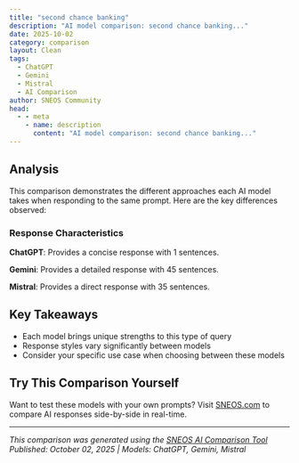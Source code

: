 ```yaml
---
title: "second chance banking"
description: "AI model comparison: second chance banking..."
date: 2025-10-02
category: comparison
layout: Clean
tags:
  - ChatGPT
  - Gemini
  - Mistral
  - AI Comparison
author: SNEOS Community
head:
  - - meta
    - name: description
      content: "AI model comparison: second chance banking..."
---
```


<ChatComparison
  title="second chance banking"
  prompt="second chance banking"
  :responses='{
    "ChatGPT": "Error calling OpenAI API.",
    "Gemini": "Okay, let\u0027s break down \u0022second chance banking.\u0022  It refers to banking services offered to individuals who have had trouble managing a traditional bank account in the past. This often includes people with a history of:\n\n*   **Overdrafts:** Frequently spending more money than was in their account.\n*   **Negative Balances:**  Having their account go into the negative for extended periods.\n*   **Unpaid Fees:**  Accumulating charges they couldn\u0027t or didn\u0027t pay.\n*   **Closed Accounts:**  Having their accounts involuntarily closed by the bank due to these issues.\n\n**Why Second Chance Banking Matters**\n\nHaving a bank account is crucial for financial stability and participation in modern society.  Without one, it\u0027s difficult to:\n\n*   **Receive Direct Deposit:**  Many employers and government agencies prefer or require direct deposit for payroll and benefits.\n*   **Pay Bills Easily:**  Paying bills online or setting up automatic payments is much easier with a bank account.\n*   **Build Credit:**  While a second chance account itself doesn\u0027t directly build credit, it\u0027s a stepping stone to accessing credit products like secured credit cards.\n*   **Avoid High Fees:**  Cashing checks and using prepaid cards often come with significant fees, which can quickly eat into your income.\n*   **Manage Finances:**  Tracking income and expenses is much simpler with a bank account.\n\n**Key Features of Second Chance Banking Accounts**\n\nThese accounts typically differ from traditional checking accounts in several ways:\n\n*   **Lower Account Limits:** They might have lower limits on how much money you can deposit or withdraw.\n*   **Higher Fees:**  Expect to pay higher monthly maintenance fees or per-transaction fees than you would with a standard account. This is to offset the perceived risk the bank is taking by serving customers with a history of banking issues.\n*   **Limited Services:** Some may not offer check-writing privileges initially.\n*   **Debit Card Restrictions:**  There could be restrictions on debit card purchases or ATM withdrawals.\n*   **Educational Resources:** Some institutions offer financial literacy programs to help customers improve their money management skills.\n*   **Graduation Path:**  The goal is often to \u0022graduate\u0022 to a traditional checking account after demonstrating responsible account management for a certain period (e.g., 6 months to a year).\n\n**Where to Find Second Chance Banking Options**\n\n*   **Local Banks and Credit Unions:**  These are often the best place to start.  Smaller institutions may be more willing to work with individuals who have had banking difficulties. Talk to a bank representative and explain your situation.\n*   **Online Banks:** Some online banks specialize in second chance banking or offer products designed for people with less-than-perfect banking history.\n*   **Check Cashing Stores:** Some check cashing stores offer prepaid debit cards that can function somewhat like a bank account. However, be very careful about the fees associated with these cards.\n*   **Look for Terms Like:**  \u0022Fresh Start Checking,\u0022 \u0022Opportunity Checking,\u0022 or \u0022Access Checking.\u0022\n\n**Things to Consider Before Opening a Second Chance Account**\n\n*   **Read the Fine Print:**  Understand all the fees associated with the account.  Pay close attention to monthly fees, overdraft fees, and transaction fees.\n*   **Avoid Overdrafts:**  Make it a priority to avoid overdrawing your account.  Sign up for low-balance alerts and track your spending carefully.\n*   **Budgeting:**  Develop a budget to help you manage your money and avoid overspending.\n*   **Improve Banking Habits:**  Use the account as an opportunity to develop good banking habits.  Make regular deposits, pay bills on time, and track your spending.\n*   **Ask About Graduation:** Find out what you need to do to \u0022graduate\u0022 to a traditional checking account with lower fees and more features.\n\n**Alternatives to Second Chance Banking (If Possible)**\n\nWhile second chance banking can be helpful, it\u0027s worth exploring these alternatives if you qualify:\n\n*   **Credit Union Accounts:** Credit unions often have more lenient membership requirements and may be more willing to approve you for a regular checking account.\n*   **Online Checking Accounts:** Some online banks have low or no fees and may be easier to qualify for than traditional banks.\n*   **Secured Checking Accounts:** These accounts are similar to secured credit cards. You deposit a sum of money with the bank, and that money is used to secure your checking account.\n\n**Important Warning about Scams**\n\nBe very wary of any service that promises a guaranteed bank account for a fee upfront.  Legitimate banks don\u0027t typically charge upfront fees to open an account. Do your research and make sure you\u0027re dealing with a reputable institution.\n\nIn summary, second chance banking provides a pathway back to financial stability for those who have faced banking challenges.  Choosing the right account, understanding the fees, and developing good banking habits are key to making the most of this opportunity.\n",
    "Mistral": "Second chance banking refers to financial services designed for individuals who have had difficulties with banking in the past, such as having a negative ChexSystems report, a history of overdrafts, or other financial issues that might prevent them from opening a traditional bank account. These services are aimed at helping people rebuild their financial standing and regain access to essential banking services.\n\n### Key Features of Second Chance Banking:\n\n1. **Basic Banking Services**:\n   - **Checking Accounts**: These accounts often come with fewer features and higher fees compared to standard checking accounts, but they provide a way for individuals to manage their money.\n   - **Savings Accounts**: Some second chance banks offer savings accounts to help customers build financial stability.\n\n2. **Limited Features**:\n   - **No Overdraft Protection**: To minimize risk, these accounts typically do not offer overdraft protection.\n   - **Lower Limits**: There may be lower limits on daily transactions and withdrawals.\n\n3. **Educational Resources**:\n   - **Financial Literacy**: Many second chance banks provide educational resources to help customers improve their financial management skills.\n   - **Credit Counseling**: Some banks offer credit counseling services to help customers rebuild their credit.\n\n4. **Monitoring and Reporting**:\n   - **Regular Monitoring**: Accounts may be monitored more closely to ensure compliance with terms and conditions.\n   - **Reporting to ChexSystems**: Positive banking behavior may be reported to ChexSystems, helping to improve the customer\u0027s banking history.\n\n5. **Transition to Standard Accounts**:\n   - **Probationary Period**: After a period of responsible banking, customers may be eligible to transition to a standard checking or savings account with more features and lower fees.\n\n### How to Find Second Chance Banking:\n\n1. **Local Banks and Credit Unions**:\n   - Many local banks and credit unions offer second chance banking programs. It\u0027s worth checking with smaller, community-based financial institutions.\n\n2. **Online Banks**:\n   - Some online banks specialize in second chance banking and may offer more flexible terms and lower fees.\n\n3. **Non-Profit Organizations**:\n   - Non-profit organizations that focus on financial education and assistance may have partnerships with banks that offer second chance accounts.\n\n### Tips for Success:\n\n1. **Maintain a Positive Balance**:\n   - Avoid overdrafts and ensure that your account remains in good standing.\n\n2. **Use Direct Deposit**:\n   - Setting up direct deposit can help ensure that your account is funded regularly.\n\n3. **Set Up Automatic Payments**:\n   - Automating bill payments can help you avoid missed payments and potential fees.\n\n4. **Monitor Your Account**:\n   - Regularly check your account balance and transactions to stay on top of your financial situation.\n\n5. **Seek Financial Advice**:\n   - Utilize any financial education resources provided by the bank to improve your financial management skills.\n\nSecond chance banking can be a valuable tool for individuals looking to rebuild their financial health and regain access to essential banking services. By demonstrating responsible banking behavior, customers can often transition to standard banking products and improve their overall financial well-being."
  }'
  published-date="12:30"
/>

## Analysis

This comparison demonstrates the different approaches each AI model takes when responding to the same prompt. Here are the key differences observed:

### Response Characteristics

**ChatGPT**: Provides a concise response with 1 sentences. 

**Gemini**: Provides a detailed response with 45 sentences. 

**Mistral**: Provides a direct response with 35 sentences. 

## Key Takeaways

- Each model brings unique strengths to this type of query
- Response styles vary significantly between models
- Consider your specific use case when choosing between these models

## Try This Comparison Yourself

Want to test these models with your own prompts? Visit [SNEOS.com](https://sneos.com) to compare AI responses side-by-side in real-time.

---

*This comparison was generated using the [SNEOS AI Comparison Tool](https://sneos.com)*
*Published: October 02, 2025 | Models: ChatGPT, Gemini, Mistral*
